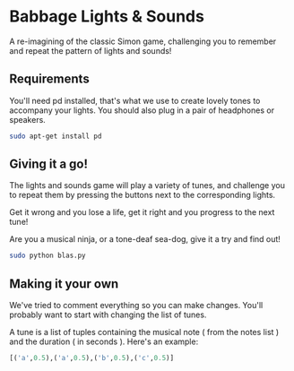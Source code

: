 # Babbage Lights & Sounds

A re-imagining of the classic Simon game, challenging you to remember and repeat the pattern of lights and sounds!

## Requirements

You'll need pd installed, that's what we use to create lovely tones to accompany your lights. You should also plug in a pair of headphones or speakers.

```bash
sudo apt-get install pd
```

## Giving it a go!

The lights and sounds game will play a variety of tunes, and challenge you to repeat them by pressing the buttons next to the corresponding lights.

Get it wrong and you lose a life, get it right and you progress to the next tune!

Are you a musical ninja, or a tone-deaf sea-dog, give it a try and find out!

```bash
sudo python blas.py
```

## Making it your own

We've tried to comment everything so you can make changes. You'll probably want to start with changing the list of tunes.

A tune is a list of tuples containing the musical note ( from the notes list ) and the duration ( in seconds ). Here's an example:

```python
[('a',0.5),('a',0.5),('b',0.5),('c',0.5)]
```
